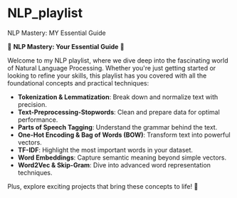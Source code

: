 # NLP_playlist
NLP Mastery: MY Essential Guide

🌟 **NLP Mastery: Your Essential Guide** 🌟

Welcome to my NLP playlist, where we dive deep into the fascinating world of Natural Language Processing. Whether you're just getting started or looking to refine your skills, this playlist has you covered with all the foundational concepts and practical techniques:

- **Tokenization & Lemmatization**: Break down and normalize text with precision.
- **Text-Preprocessing-Stopwords**: Clean and prepare data for optimal performance.
- **Parts of Speech Tagging**: Understand the grammar behind the text.
- **One-Hot Encoding & Bag of Words (BOW)**: Transform text into powerful vectors.
- **TF-IDF**: Highlight the most important words in your dataset.
- **Word Embeddings**: Capture semantic meaning beyond simple vectors.
- **Word2Vec & Skip-Gram**: Dive into advanced word representation techniques.

Plus, explore exciting projects that bring these concepts to life! 🚀
